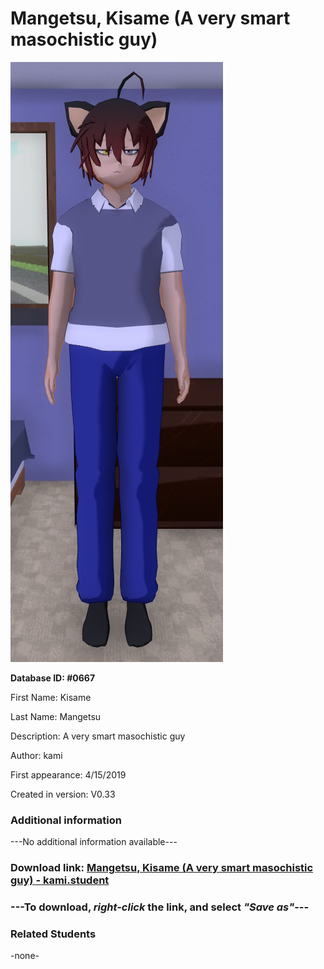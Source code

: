 # Mangetsu, Kisame (A very smart masochistic guy)

<img src="../../Files/Images/Mangetsu, Kisame (A very smart masochistic guy).png" title="Mangetsu, Kisame (A very smart masochistic guy) - kami">

**Database ID: #0667**

First Name: Kisame

Last Name: Mangetsu

Description: A very smart masochistic guy

Author: kami

First appearance: 4/15/2019

Created in version: V0.33

### Additional information

---No additional information available---

### Download link: <a href="https://raw.githubusercontent.com/Arbiter1223/Daigaku-Gurashi-Custom-Students/master/Files/Student%20Files/Mangetsu%2C%20Kisame%20(A%20very%20smart%20masochistic%20guy)%20-%20kami.student">Mangetsu, Kisame (A very smart masochistic guy) - kami.student</a>

### ---**To download, _right-click_ the link, and select _"Save as"_**---

### Related Students

-none-
